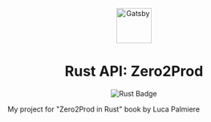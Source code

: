 <p align="center">
  <a href="https://www.gatsbyjs.com">
    <img alt="Gatsby" src="https://upload.wikimedia.org/wikipedia/commons/d/d5/Rust_programming_language_black_logo.svg" width="70" />
  </a>
</p>
<h1 align="center">
  Rust API: Zero2Prod
</h1>

<div align="center">
  <img src="https://img.shields.io/badge/Rust-000?logo=rust&logoColor=fff&style=for-the-badge" alt="Rust Badge">
</div>

My project for "Zero2Prod in Rust" book by Luca Palmiere
